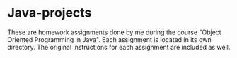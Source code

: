 # Java-projects
These are homework assignments done by me during the course "Object Oriented Programming in Java".  Each assignment is located in its own directory. The original instructions for each assignment are included as well.
